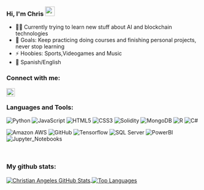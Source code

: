 ### Hi, I'm Chris <img src="https://media.giphy.com/media/hvRJCLFzcasrR4ia7z/giphy.gif" width="25px">

- 👨‍💻 Currently trying to learn new stuff about AI and blockchain technologies
- 🥅 Goals: Keep practicing doing courses and finishing personal projects, never stop learning
- ⚡ Hoobies: Sports,Videogames and Music
- 💬 Spanish/English


### Connect with me:
[<img align="left" alt="My LinkedIn" width="22px" src="https://cdn-icons-png.flaticon.com/512/174/174857.png" />][linkedin]

<br />

### Languages and Tools:
![Python](https://img.shields.io/badge/-Python-black?style=plastic-square&logo=python)
![JavaScript](https://img.shields.io/badge/-JavaScript-black?style=plastic-square&logo=javascript)
![HTML5](https://img.shields.io/badge/-HTML5-black?style=plastic-square&logo=html5&logoColor=white)
![CSS3](https://img.shields.io/badge/-CSS3-black?style=plastic-square&logo=css3)
![Solidity](https://img.shields.io/badge/-Solidity-black?style=plastic-square&logo=ethereum)
![MongoDB](https://img.shields.io/badge/-MongoDB-black?style=plastic-square&logo=mongodb)
![R](https://img.shields.io/badge/-R-black?style=plastic-square&logo=R)
![C#](https://img.shields.io/badge/-C%23-black?style=plastic-square&logo=Csharp)
<br />

![Amazon AWS](https://img.shields.io/badge/Amazon%20AWS-black?style=plastic-square&logo=amazon-aws)
![GitHub](https://img.shields.io/badge/-GitHub-181717?style=plastic-square&logo=github)
![Tensorflow](https://img.shields.io/badge/-Tensorflow-black?style=plastic-square&logo=Tensorflow)
![SQL Server](https://img.shields.io/badge/-SQL%20Server-black?style=plastic-square&logo=microsoft-sql-server)
![PowerBI](https://img.shields.io/badge/-PowerBi-black?style=plastic-square&logo=PowerBI)
![Jupyter_Notebooks](https://img.shields.io/badge/-Jupyter-black?style=plastic-square&logo=Jupyter)

<br />

### My github stats:


<a href="https://github-readme-stats.vercel.app/api?username=SleepWalKer09&&show_icons=true&theme=tokyonight">
  <img align="center" alt="Christian Angeles GitHub Stats" src="https://github-readme-stats.vercel.app/api?username=SleepWalKer09&&show_icons=true&theme=tokyonight&include_all_commits=true" />
</a>
<a href="https://github-readme-stats.vercel.app/api/top-langs/?username=SleepWalKer09&layout=compact&exclude_repo=Basic-Mathematics-for-Machine-Learning,CDMXSOAI&langs_count=6">
  <img align="center" alt="Top Languages"  src="https://github-readme-stats.vercel.app/api/top-langs/?username=SleepWalKer09&layout=compact&exclude_repo=Estadia&langs_count=6&Cache-Control: no-cache" />
</a>

[linkedin]: https://www.linkedin.com/in/christian-angeles/

